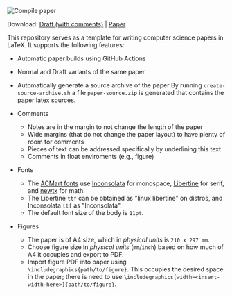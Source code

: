 ![Compile paper](../../workflows/Compile%20paper/badge.svg)

Download:
[Draft (with comments)](../../releases/latest/download/draft.pdf) |
[Paper](../../releases/latest/download/paper.pdf)

This repository serves as a template for writing computer science papers in LaTeX. It supports
the following features:

  - Automatic paper builds using GitHub Actions
  - Normal and Draft variants of the same paper
  - Automatically generate a source archive of the paper
    By running `create-source-archive.sh` a file `paper-source.zip` is
    generated that contains the paper latex sources.
  - Comments
    - Notes are in the margin to not change the length of the paper
    - Wide margins (that do not change the paper layout) to have plenty
      of room for comments
    - Pieces of text can be addressed specifically by underlining this text
    - Comments in float enviroments (e.g., figure)

  - Fonts
    - The [ACMart fonts](https://github.com/opencompl/paper-template/blob/master/acmart.cls#L720-L728)
      use [Inconsolata](https://ctan.org/pkg/inconsolata?lang=en) for monospace, 
      [Libertine](https://ctan.org/pkg/libertine?lang=en) for serif, and [newtx](https://ctan.org/pkg/newtx?lang=en) for math.
    - The Libertine `ttf` can be obtained as "linux libertine" on distros, and Inconsolata `ttf` as "Inconsolata".
    - The default font size of the body is `11pt`.
  - Figures
    - The paper is of A4 size, which in *physical units* is `210 x 297 mm`.
    - Choose figure size in *physical units* (`mm`/`inch`) based on how much of A4 it occupies and export to PDF.
    - Import figure PDF into paper using `\includegraphics{path/to/figure}`. This occupies the desired space in the paper; there is need to use
      `\includegraphics[width=<insert-width-here>]{path/to/figure}`. 
